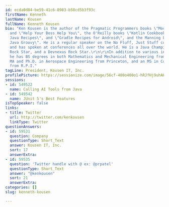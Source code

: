 ```yaml
---
id: ecda0d84-be59-41c6-8983-b58cd5b3f93c
firstName: Kenneth
lastName: Kousen
fullName: Kenneth Kousen
bio: "Ken Kousen is the author of the Pragmatic Programmers books \"Mockito Made Clear\"
  and \"Help Your Boss Help You\", the O'Reilly books \"Kotlin Cookbook\", \"Modern
  Java Recipes\", and \"Gradle Recipes for Android\", and the Manning book \"Making
  Java Groovy\". He is a regular speaker on the No Fluff, Just Stuff conference tour,
  and has spoken at conferences all over the world. He is a Java Champion, a JavaOne
  Rock Star, and a Devnexus Rock Star.\r\n\r\nIn addition to various industry certifications,
  he has BS degrees in both Mathematics and Mechanical Engineering from M.I.T., an
  MA and Ph.D. in Aerospace Engineering from Princeton, and an MS in Computer Science
  from R.P.I."
tagLine: President, Kousen IT, Inc.
profilePicture: https://sessionize.com/image/56cf-400o400o1-hRJfHj9uhAKenHm5nQ3K15.png
sessions:
- id: 549522
  name: Calling AI Tools from Java
- id: 549542
  name: JUnit 5's Best Features
isTopSpeaker: false
links:
- title: Twitter
  url: http://twitter.com/kenkousen
  linkType: Twitter
questionAnswers:
- id: 59531
  question: Company
  questionType: Short_Text
  answer: Kousen IT, Inc.
  sort: 17
  answerExtra: 
- id: 59535
  question: 'Twitter handle with @ ex: @prpatel'
  questionType: Short_Text
  answer: "@kenkousen"
  sort: 21
  answerExtra: 
categories: []
slug: kenneth-kousen

---
```

